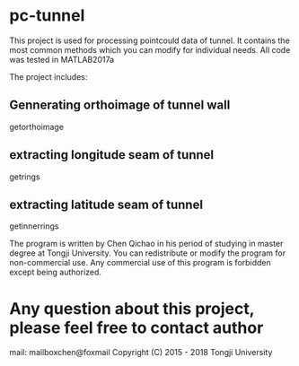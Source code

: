 # pc-tunnel
This project is used for processing pointcould data of tunnel. It contains the most common methods which you can modify for individual needs. All code was tested in MATLAB2017a <br>

The project includes:<br>


## Gennerating orthoimage of tunnel wall
getorthoimage



## extracting longitude seam of tunnel 
getrings


## extracting latitude seam of tunnel  
getinnerrings



The program is written by Chen Qichao in his period of studying in master degree at Tongji University. You can redistribute or modify the program for non-commercial use. Any commercial use of this program is forbidden except being authorized.<br>

# Any question about this project, please feel free to contact author
mail: mailboxchen@foxmail
Copyright (C) 2015 - 2018  Tongji University